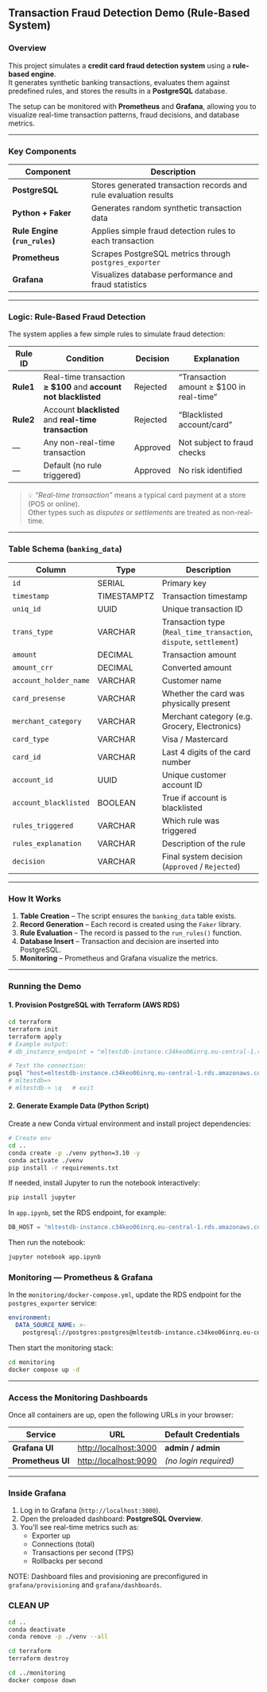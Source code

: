 ## Transaction Fraud Detection Demo (Rule-Based System)

### Overview
This project simulates a **credit card fraud detection system** using a **rule-based engine**.  
It generates synthetic banking transactions, evaluates them against predefined rules, and stores the results in a **PostgreSQL** database.  

The setup can be monitored with **Prometheus** and **Grafana**, allowing you to visualize real-time transaction patterns, fraud decisions, and database metrics.

---

### Key Components

| Component | Description |
|------------|-------------|
| **PostgreSQL** | Stores generated transaction records and rule evaluation results |
| **Python + Faker** | Generates random synthetic transaction data |
| **Rule Engine (`run_rules`)** | Applies simple fraud detection rules to each transaction |
| **Prometheus** | Scrapes PostgreSQL metrics through `postgres_exporter` |
| **Grafana** | Visualizes database performance and fraud statistics |

---

### Logic: Rule-Based Fraud Detection

The system applies a few simple rules to simulate fraud detection:

| Rule ID | Condition | Decision | Explanation |
|----------|------------|-----------|--------------|
| **Rule1** | Real-time transaction **≥ $100** and **account not blacklisted** |  Rejected | “Transaction amount ≥ $100 in real-time” |
| **Rule2** | Account **blacklisted** and **real-time transaction** | Rejected | “Blacklisted account/card” |
| — | Any non-real-time transaction | Approved | Not subject to fraud checks |
| — | Default (no rule triggered) | Approved | No risk identified |

> 💡 *“Real-time transaction”* means a typical card payment at a store (POS or online).  
> Other types such as *disputes* or *settlements* are treated as non-real-time.

---

### Table Schema (`banking_data`)

| Column | Type | Description |
|---------|------|-------------|
| `id` | SERIAL | Primary key |
| `timestamp` | TIMESTAMPTZ | Transaction timestamp |
| `uniq_id` | UUID | Unique transaction ID |
| `trans_type` | VARCHAR | Transaction type (`Real_time_transaction`, `dispute`, `settlement`) |
| `amount` | DECIMAL | Transaction amount |
| `amount_crr` | DECIMAL | Converted amount |
| `account_holder_name` | VARCHAR | Customer name |
| `card_presense` | VARCHAR | Whether the card was physically present |
| `merchant_category` | VARCHAR | Merchant category (e.g. Grocery, Electronics) |
| `card_type` | VARCHAR | Visa / Mastercard |
| `card_id` | VARCHAR | Last 4 digits of the card number |
| `account_id` | UUID | Unique customer account ID |
| `account_blacklisted` | BOOLEAN | True if account is blacklisted |
| `rules_triggered` | VARCHAR | Which rule was triggered |
| `rules_explanation` | VARCHAR | Description of the rule |
| `decision` | VARCHAR | Final system decision (`Approved` / `Rejected`) |

---

### How It Works

1. **Table Creation** – The script ensures the `banking_data` table exists.
2. **Record Generation** – Each record is created using the `Faker` library.
3. **Rule Evaluation** – The record is passed to the `run_rules()` function.
4. **Database Insert** – Transaction and decision are inserted into PostgreSQL.
5. **Monitoring** – Prometheus and Grafana visualize the metrics.

---

### Running the Demo

#### 1. Provision PostgreSQL with Terraform (AWS RDS)

```bash
cd terraform
terraform init
terraform apply
# Example output:
# db_instance_endpoint = "mltestdb-instance.c34keo06inrq.eu-central-1.rds.amazonaws.com:5432"

# Test the connection:
psql "host=mltestdb-instance.c34keo06inrq.eu-central-1.rds.amazonaws.com port=5432 dbname=mltestdb user=postgres password='postgres' sslmode=require"
# mltestdb=>
# mltestdb-> \q   # exit
```

#### 2. Generate Example Data (Python Script)

Create a new Conda virtual environment and install project dependencies:

```bash
# Create env
cd ..
conda create -p ./venv python=3.10 -y
conda activate ./venv
pip install -r requirements.txt
```

If needed, install Jupyter to run the notebook interactively:

```bash
pip install jupyter
```

In `app.ipynb`, set the RDS endpoint, for example:

```python
DB_HOST = "mltestdb-instance.c34keo06inrq.eu-central-1.rds.amazonaws.com"
```

Then run the notebook:

```bash
jupyter notebook app.ipynb
```

### Monitoring — Prometheus & Grafana

In the `monitoring/docker-compose.yml`, update the RDS endpoint for the `postgres_exporter` service:

```yaml
environment:
  DATA_SOURCE_NAME: >-
    postgresql://postgres:postgres@mltestdb-instance.c34keo06inrq.eu-central-1.rds.amazonaws.com:5432/postgres?sslmode=require
```

Then start the monitoring stack:
```bash
cd monitoring
docker compose up -d
```

---

### Access the Monitoring Dashboards

Once all containers are up, open the following URLs in your browser:

| Service | URL | Default Credentials |
|----------|-----|---------------------|
| **Grafana UI** | [http://localhost:3000](http://localhost:3000) | **admin / admin** |
| **Prometheus UI** | [http://localhost:9090](http://localhost:9090) | *(no login required)* |

---

### Inside Grafana

1. Log in to Grafana (`http://localhost:3000`).  
2. Open the preloaded dashboard: **PostgreSQL Overview**.  
3. You’ll see real-time metrics such as:
   - Exporter up  
   - Connections (total)  
   - Transactions per second (TPS)  
   - Rollbacks per second  

NOTE: Dashboard files and provisioning are preconfigured in `grafana/provisioning` and `grafana/dashboards`.


### CLEAN UP

```bash
cd ..
conda deactivate
conda remove -p ./venv --all

cd terraform
terraform destroy

cd ../monitoring
docker compose down
```
